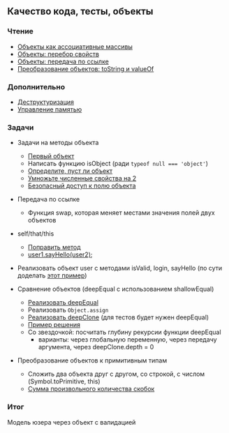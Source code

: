 ## Качество кода, тесты, объекты ##

### Чтение ###

* [Объекты как ассоциативные массивы](http://learn.javascript.ru/object)
* [Объекты: перебор свойств](http://learn.javascript.ru/object-for-in)
* [Объекты: передача по ссылке](http://learn.javascript.ru/object-reference)
* [Преобразование объектов: toString и valueOf](https://learn.javascript.ru/object-conversion)

### Дополнительно ###

* [Деструктуризация](https://learn.javascript.ru/destructuring)
* [Управление памятью](http://learn.javascript.ru/memory-management)

### Задачи ###

* Задачи на методы объекта
  * [Первый объект](https://learn.javascript.ru/task/hello-object)
  * Написать функцию isObject (ради `typeof null === 'object'`)
  * [Определите, пуст ли объект](https://learn.javascript.ru/task/is-empty)
  * [Умножьте численные свойства на 2](https://learn.javascript.ru/task/multiply-numeric)
  * [Безопасный доступ к полю объекта](https://marinatells.github.io/playground/#-L8W1APXHe1kgBcMzDPI)

* Передача по ссылке
  * Функция swap, которая меняет местами значения полей двух объектов

* self/that/this
  * [Поправить метод](https://plnkr.co/edit/qDqXkkkRShKRPbqPvyw9?p=info)
  * [user1.sayHello(user2)](https://marinatells.github.io/playground/#-L94CJUjXhOtZTqP1lEn);

* Реализовать объект user с методами isValid, login, sayHello (по сути доделать [этот пример](https://plnkr.co/edit/qDqXkkkRShKRPbqPvyw9?p=info))

* Сравнение объектов (deepEqual с использованием shallowEqual)
  * [Реализовать deepEqual](http://burlakilia.github.io/playground/#-KzeP63A3JH2s8E6qpg3)
  * Реализовать `Object.assign`
  * [Реализовать deepClone](http://burlakilia.github.io/playground/#-Kzh62GPKy2cciyO_21x) (для тестов будет нужен deepEqual)
  * [Пример решения](https://plnkr.co/edit/qGkhVdlsCN3nQLkDpdZu?p=preview)
  * Со звездочкой: посчитать глубину рекурсии функции deepEqual
    * варианты: через глобальную переменную, через передачу аргумента, через deepClone.depth = 0

* Преобразование объектов к примитивным типам
  * Сложить два объекта друг с другом, со строкой, с числом (Symbol.toPrimitive, this)
  * [Сумма произвольного количества скобок](https://learn.javascript.ru/task/sum-many-brackets)

### Итог ###

Модель юзера через объект с валидацией